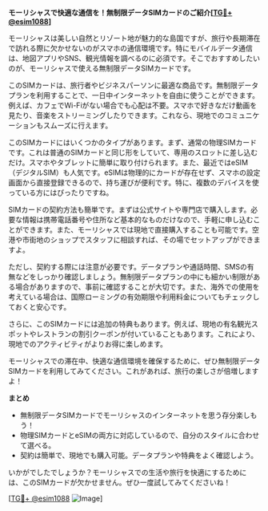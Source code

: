 **モーリシャスで快適な通信を！無制限データSIMカードのご紹介[[TG💪+ @esim1088](https://t.me/s/esim1088)]**

モーリシャスは美しい自然とリゾート地が魅力的な島国ですが、旅行や長期滞在で訪れる際に欠かせないのがスマホの通信環境です。特にモバイルデータ通信は、地図アプリやSNS、観光情報を調べるのに必須です。そこでおすすめしたいのが、モーリシャスで使える無制限データSIMカードです。

このSIMカードは、旅行者やビジネスパーソンに最適な商品です。無制限データプランを利用することで、一日中インターネットを自由に使うことができます。例えば、カフェでWi-Fiがない場合でも心配は不要。スマホで好きなだけ動画を見たり、音楽をストリーミングしたりできます。これなら、現地でのコミュニケーションもスムーズに行えます。

このSIMカードにはいくつかのタイプがあります。まず、通常の物理SIMカードです。これは普通のSIMカードと同じ形をしていて、専用のスロットに差し込むだけ。スマホやタブレットに簡単に取り付けられます。また、最近ではeSIM（デジタルSIM）も人気です。eSIMは物理的にカードが存在せず、スマホの設定画面から直接登録できるので、持ち運びが便利です。特に、複数のデバイスを使っている方にはぴったりですね。

SIMカードの契約方法も簡単です。まずは公式サイトや専門店で購入します。必要な情報は携帯電話番号や住所など基本的なものだけなので、手軽に申し込むことができます。また、モーリシャスでは現地で直接購入することも可能です。空港や市街地のショップでスタッフに相談すれば、その場でセットアップができますよ。

ただし、契約する際には注意が必要です。データプランや通話時間、SMSの有無などをしっかり確認しましょう。無制限データプランの中にも細かい制限がある場合がありますので、事前に確認することが大切です。また、海外での使用を考えている場合は、国際ローミングの有効期限や利用料金についてもチェックしておくと安心です。

さらに、このSIMカードには追加の特典もあります。例えば、現地の有名観光スポットやレストランの割引クーポンが付いていることもあります。これにより、現地でのアクティビティがよりお得に楽しめます。

モーリシャスでの滞在中、快適な通信環境を確保するために、ぜひ無制限データSIMカードを利用してみてください。これがあれば、旅行の楽しさが倍増しますよ！

**まとめ**
- 無制限データSIMカードでモーリシャスのインターネットを思う存分楽しもう！
- 物理SIMカードとeSIMの両方に対応しているので、自分のスタイルに合わせて選べる。
- 契約は簡単で、現地でも購入可能。データプランや特典をよく確認しよう。

いかがでしたでしょうか？モーリシャスでの生活や旅行を快適にするためには、このSIMカードが欠かせません。ぜひ一度試してみてくださいね！

[[TG💪+ @esim1088](https://t.me/s/esim1088) ![Image](https://i.postimg.cc/Y0z9fWf4/image.png)]